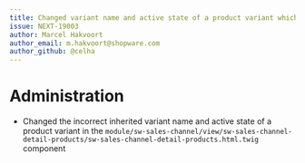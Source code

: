 ```yaml
---
title: Changed variant name and active state of a product variant which inherited incorrectly
issue: NEXT-19003
author: Marcel Hakvoort
author_email: m.hakvoort@shopware.com
author_github: @celha
---
```

# Administration
* Changed the incorrect inherited variant name and active state of a product variant in the `module/sw-sales-channel/view/sw-sales-channel-detail-products/sw-sales-channel-detail-products.html.twig` component

